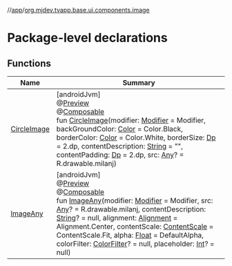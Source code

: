 //[app](../../index.md)/[org.mjdev.tvapp.base.ui.components.image](index.md)

# Package-level declarations

## Functions

| Name | Summary |
|---|---|
| [CircleImage](-circle-image.md) | [androidJvm]<br>@[Preview](https://developer.android.com/reference/kotlin/androidx/compose/ui/tooling/preview/Preview.html)<br>@[Composable](https://developer.android.com/reference/kotlin/androidx/compose/runtime/Composable.html)<br>fun [CircleImage](-circle-image.md)(modifier: [Modifier](https://developer.android.com/reference/kotlin/androidx/compose/ui/Modifier.html) = Modifier, backGroundColor: [Color](https://developer.android.com/reference/kotlin/androidx/compose/ui/graphics/Color.html) = Color.Black, borderColor: [Color](https://developer.android.com/reference/kotlin/androidx/compose/ui/graphics/Color.html) = Color.White, borderSize: [Dp](https://developer.android.com/reference/kotlin/androidx/compose/ui/unit/Dp.html) = 2.dp, contentDescription: [String](https://kotlinlang.org/api/latest/jvm/stdlib/kotlin/-string/index.html) = &quot;&quot;, contentPadding: [Dp](https://developer.android.com/reference/kotlin/androidx/compose/ui/unit/Dp.html) = 2.dp, src: [Any](https://kotlinlang.org/api/latest/jvm/stdlib/kotlin/-any/index.html)? = R.drawable.milanj) |
| [ImageAny](-image-any.md) | [androidJvm]<br>@[Preview](https://developer.android.com/reference/kotlin/androidx/compose/ui/tooling/preview/Preview.html)<br>@[Composable](https://developer.android.com/reference/kotlin/androidx/compose/runtime/Composable.html)<br>fun [ImageAny](-image-any.md)(modifier: [Modifier](https://developer.android.com/reference/kotlin/androidx/compose/ui/Modifier.html) = Modifier, src: [Any](https://kotlinlang.org/api/latest/jvm/stdlib/kotlin/-any/index.html)? = R.drawable.milanj, contentDescription: [String](https://kotlinlang.org/api/latest/jvm/stdlib/kotlin/-string/index.html)? = null, alignment: [Alignment](https://developer.android.com/reference/kotlin/androidx/compose/ui/Alignment.html) = Alignment.Center, contentScale: [ContentScale](https://developer.android.com/reference/kotlin/androidx/compose/ui/layout/ContentScale.html) = ContentScale.Fit, alpha: [Float](https://kotlinlang.org/api/latest/jvm/stdlib/kotlin/-float/index.html) = DefaultAlpha, colorFilter: [ColorFilter](https://developer.android.com/reference/kotlin/androidx/compose/ui/graphics/ColorFilter.html)? = null, placeholder: [Int](https://kotlinlang.org/api/latest/jvm/stdlib/kotlin/-int/index.html)? = null) |
